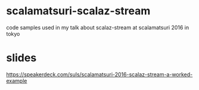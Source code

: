 # scalamatsuri-scalaz-stream
code samples used in my talk about scalaz-stream at scalamatsuri 2016 in tokyo

# slides
https://speakerdeck.com/suls/scalamatsuri-2016-scalaz-stream-a-worked-example
